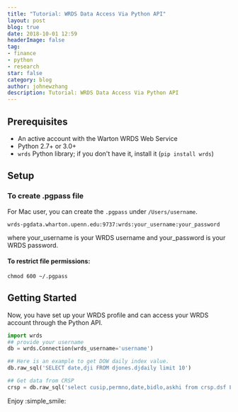 ```yaml
---
title: "Tutorial: WRDS Data Access Via Python API"
layout: post
blog: true
date: 2018-10-01 12:59
headerImage: false
tag:
- finance
- python
- research
star: false
category: blog
author: johnewzhang
description: Tutorial: WRDS Data Access Via Python API
---
```


## Prerequisites

* An active account with the Warton WRDS Web Service
* Python 2.7+ or 3.0+
* ```wrds``` Python library; if you don't have it, install it (```pip install wrds```)

## Setup

### To create .pgpass file

For Mac user, you can create the ```.pgpass``` under ```/Users/username```.

```wrds-pgdata.wharton.upenn.edu:9737:wrds:your_username:your_password```

where your_username is your WRDS username and your_password is your WRDS password. 

#### To restrict file permissions:

```chmod 600 ~/.pgpass```

## Getting Started

Now, you have set up your WRDS profile and can access your WRDS account through the Python API.

```python
import wrds
## provide your username 
db = wrds.Connection(wrds_username='username')

## Here is an example to get DOW daily index value.
db.raw_sql('SELECT date,dji FROM djones.djdaily limit 10')

## Get data from CRSP
crsp = db.raw_sql('select cusip,permno,date,bidlo,askhi from crsp.dsf LIMIT 100')
```

Enjoy :simple_smile:

